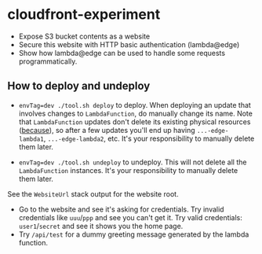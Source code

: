# cloudfront-experiment

* Expose S3 bucket contents as a website
* Secure this website with HTTP basic authentication (lambda@edge)
* Show how lambda@edge can be used to handle some requests programmatically.

## How to deploy and undeploy

* `envTag=dev ./tool.sh deploy` to deploy. When deploying an update that involves changes to `LambdaFunction`, do manually change its name. Note that `LambdaFunction` updates don't delete its existing physical resources ([because](https://docs.aws.amazon.com/AmazonCloudFront/latest/DeveloperGuide/lambda-edge-delete-replicas.html)), so after a few updates you'll end up having `...-edge-lambda1`, `...-edge-lambda2`, etc. It's your responsibility to manually delete them later.
      
* `envTag=dev ./tool.sh undeploy` to undeploy. This will not delete all the `LambdaFunction` instances. It's your responsibility to manually delete them later.

See the `WebsiteUrl` stack output for the website root. 

* Go to the website and see it's asking for credentials. Try invalid credentials like `uuu`/`ppp` and see you can't get it. Try valid credentials: `user1`/`secret` and see it shows you the home page.
* Try `/api/test` for a dummy greeting message generated by the lambda function.
